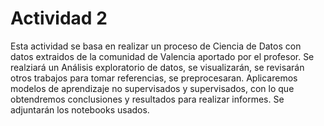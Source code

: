 # Actividad 2
Esta actividad se basa en realizar un proceso de Ciencia de Datos con datos extraidos de la comunidad de Valencia aportado por el profesor.
Se realziará un Análisis exploratorio de datos, se visualizarán, se revisarán otros trabajos para tomar referencias, se preprocesaran. Aplicaremos modelos de aprendizaje no supervisados y supervisados, con lo que obtendremos conclusiones y resultados para realizar informes. Se adjuntarán los notebooks usados.